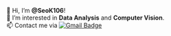 👋 Hi, I’m **@SeoK106**!<br>
👀 I’m interested in **Data Analysis** and **Computer Vision**.<br>
📫 Contact me via [![Gmail Badge](https://img.shields.io/badge/Gmail-d14836?style=flat&logo=Gmail&logoColor=white&link=mailto:sseok106@gmail.com)](mailto:sseok106@gmail.com)


<!--
[![Hits](https://hits.seeyoufarm.com/api/count/incr/badge.svg?url=https%3A%2F%2Fgithub.com%2Fgjbae1212%2Fhit-counter)](https://hits.seeyoufarm.com)                    
--->

<!---
SeoK106/SeoK106 is a ✨ special ✨ repository because its `README.md` (this file) appears on your GitHub profile.
You can click the Preview link to take a look at your changes.
--->
